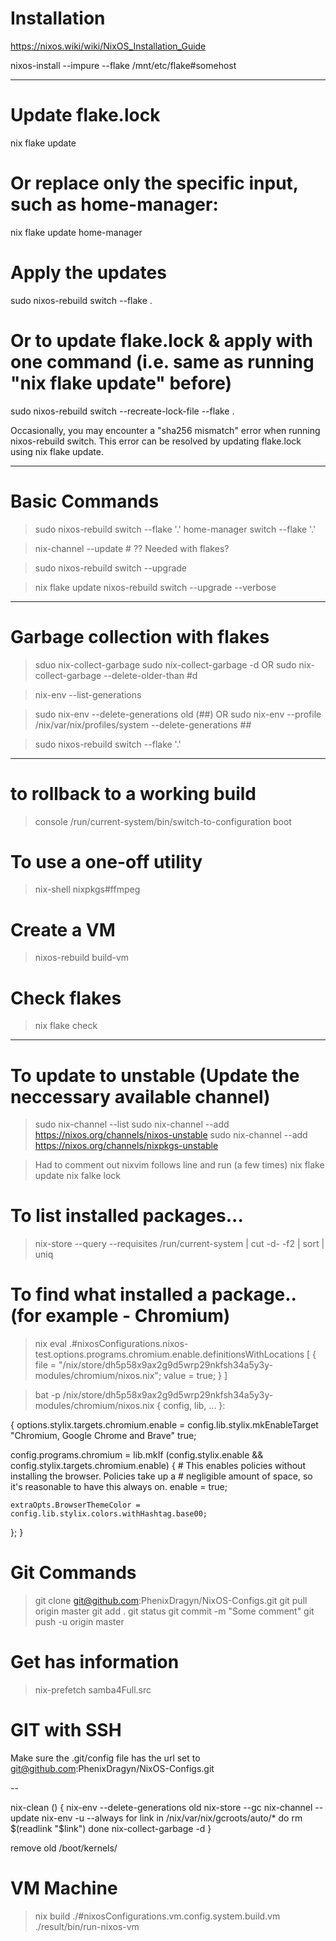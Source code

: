 # Installation
https://nixos.wiki/wiki/NixOS_Installation_Guide

nixos-install --impure --flake /mnt/etc/flake#somehost

------

# Update flake.lock
nix flake update

# Or replace only the specific input, such as home-manager:
nix flake update home-manager

# Apply the updates
sudo nixos-rebuild switch --flake .

# Or to update flake.lock & apply with one command (i.e. same as running "nix flake update" before)
sudo nixos-rebuild switch --recreate-lock-file --flake .

Occasionally, you may encounter a "sha256 mismatch" error when running
nixos-rebuild switch. This error can be resolved by updating flake.lock using nix flake update.

------

# Basic Commands
> sudo nixos-rebuild switch --flake '.'
> home-manager switch --flake '.'

> nix-channel --update      # ?? Needed with flakes?

> sudo nixos-rebuild switch --upgrade

> nix flake update
> nixos-rebuild switch --upgrade --verbose

------

# Garbage collection with flakes

> sduo nix-collect-garbage
> sudo nix-collect-garbage -d
  OR
> sudo nix-collect-garbage --delete-older-than #d 

> nix-env --list-generations

> sudo nix-env --delete-generations old (##)
  OR
> sudo nix-env --profile /nix/var/nix/profiles/system --delete-generations ##

> sudo nixos-rebuild switch --flake '.'

------

# to rollback to a working build
> console /run/current-system/bin/switch-to-configuration boot

# To use a one-off utility
> nix-shell nixpkgs#ffmpeg

# Create a VM
> nixos-rebuild build-vm

# Check flakes
> nix flake check

----

# To update to unstable (Update the neccessary available channel)
> sudo nix-channel --list
> sudo nix-channel --add https://nixos.org/channels/nixos-unstable
> sudo nix-channel --add https://nixos.org/channels/nixpkgs-unstable

> Had to comment out nixvim follows line and run (a few times)
> nix flake update
> nix falke lock


# To list installed packages...
> nix-store --query --requisites /run/current-system | cut -d- -f2 | sort | uniq


# To find what installed a package.. (for example - Chromium)
> nix eval .#nixosConfigurations.nixos-test.options.programs.chromium.enable.definitionsWithLocations
[ { file = "/nix/store/dh5p58x9ax2g9d5wrp29nkfsh34a5y3y-modules/chromium/nixos.nix"; value = true; } ]

> bat -p /nix/store/dh5p58x9ax2g9d5wrp29nkfsh34a5y3y-modules/chromium/nixos.nix
{ config, lib, ... }:

{
  options.stylix.targets.chromium.enable =
    config.lib.stylix.mkEnableTarget "Chromium, Google Chrome and Brave" true;

  config.programs.chromium = lib.mkIf (config.stylix.enable && config.stylix.targets.chromium.enable) {
    # This enables policies without installing the browser. Policies take up a
    # negligible amount of space, so it's reasonable to have this always on.
    enable = true;

    extraOpts.BrowserThemeColor = config.lib.stylix.colors.withHashtag.base00;
  };
}


# Git Commands
> git clone git@github.com:PhenixDragyn/NixOS-Configs.git
> git pull origin master
> git add .
> git status
> git commit -m "Some comment"
> git push -u origin master

# Get has information
> nix-prefetch samba4Full.src 


# GIT with SSH 
Make sure the .git/config file has the url set to 
git@github.com:PhenixDragyn/NixOS-Configs.git

--

nix-clean () {
  nix-env --delete-generations old
  nix-store --gc
  nix-channel --update
  nix-env -u --always
  for link in /nix/var/nix/gcroots/auto/*
  do
    rm $(readlink "$link")
  done
  nix-collect-garbage -d
}
 
remove old /boot/kernels/

# VM Machine
> nix build ./#nixosConfigurations.vm.config.system.build.vm
> ./result/bin/run-nixos-vm

